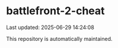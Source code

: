 # battlefront-2-cheat

Last updated: 2025-06-29 14:24:08

This repository is automatically maintained.
